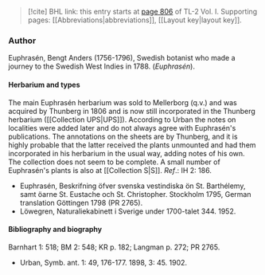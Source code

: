 > [!cite] BHL link: this entry starts at [page 806](https://www.biodiversitylibrary.org/item/103414#page/854/mode/1up) of TL-2 Vol. I.
> Supporting pages: [[Abbreviations|abbreviations]], [[Layout key|layout key]].

### Author

Euphrasén, Bengt Anders (1756-1796), Swedish botanist who made a journey to the Swedish West Indies in 1788. (*Euphrasén*).

#### Herbarium and types

The main Euphrasén herbarium was sold to Mellerborg (q.v.) and was acquired by Thunberg in 1806 and is now still incorporated in the Thunberg herbarium ([[Collection UPS|UPS]]). According to Urban the notes on localities were added later and do not always agree with Euphrasén's publications. The annotations on the sheets are by Thunberg, and it is highly probable that the latter received the plants unmounted and had them incorporated in his herbarium in the usual way, adding notes of his own. The collection does not seem to be complete. A small number of Euphrasén's plants is also at [[Collection S|S]].
*Ref*.: IH 2: 186.
- Euphrasén, Beskrifning öfver svenska vestindiska ön St. Barthélemy, samt öarne St. Eustache och St. Christopher. Stockholm 1795, German translation Göttingen 1798 (PR 2765).
- Löwegren, Naturaliekabinett i Sverige under 1700-talet 344. 1952.

#### Bibliography and biography

Barnhart 1: 518; BM 2: 548; KR p. 182; Langman p. 272; PR 2765.
- Urban, Symb. ant. 1: 49, 176-177. 1898, 3: 45. 1902.

